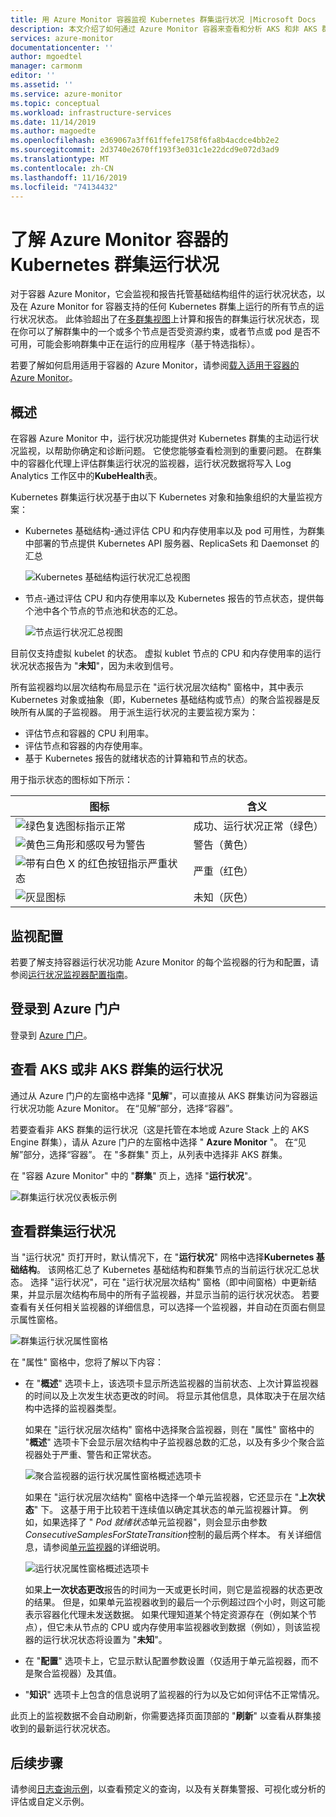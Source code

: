 ```yaml
---
title: 用 Azure Monitor 容器监视 Kubernetes 群集运行状况 |Microsoft Docs
description: 本文介绍了如何通过 Azure Monitor 容器来查看和分析 AKS 和非 AKS 群集的运行状况。
services: azure-monitor
documentationcenter: ''
author: mgoedtel
manager: carmonm
editor: ''
ms.assetid: ''
ms.service: azure-monitor
ms.topic: conceptual
ms.workload: infrastructure-services
ms.date: 11/14/2019
ms.author: magoedte
ms.openlocfilehash: e369067a3ff61ffefe1758f6fa8b4acdce4bb2e2
ms.sourcegitcommit: 2d3740e2670ff193f3e031c1e22dcd9e072d3ad9
ms.translationtype: MT
ms.contentlocale: zh-CN
ms.lasthandoff: 11/16/2019
ms.locfileid: "74134432"
---
```

# <a name="understand-kubernetes-cluster-health-with-azure-monitor-for-containers"></a>了解 Azure Monitor 容器的 Kubernetes 群集运行状况

对于容器 Azure Monitor，它会监视和报告托管基础结构组件的运行状况状态，以及在 Azure Monitor for 容器支持的任何 Kubernetes 群集上运行的所有节点的运行状况状态。 此体验超出了在[多群集视图](container-insights-analyze.md#multi-cluster-view-from-azure-monitor)上计算和报告的群集运行状况状态，现在你可以了解群集中的一个或多个节点是否受资源约束，或者节点或 pod 是否不可用，可能会影响群集中正在运行的应用程序（基于特选指标）。 

若要了解如何启用适用于容器的 Azure Monitor，请参阅[载入适用于容器的 Azure Monitor](container-insights-onboard.md)。

## <a name="overview"></a>概述

在容器 Azure Monitor 中，运行状况功能提供对 Kubernetes 群集的主动运行状况监视，以帮助你确定和诊断问题。 它使您能够查看检测到的重要问题。 在群集中的容器化代理上评估群集运行状况的监视器，运行状况数据将写入 Log Analytics 工作区中的**KubeHealth**表。 

Kubernetes 群集运行状况基于由以下 Kubernetes 对象和抽象组织的大量监视方案：

- Kubernetes 基础结构-通过评估 CPU 和内存使用率以及 pod 可用性，为群集中部署的节点提供 Kubernetes API 服务器、ReplicaSets 和 Daemonset 的汇总

    ![Kubernetes 基础结构运行状况汇总视图](./media/container-insights-health/health-view-kube-infra-01.png)

- 节点-通过评估 CPU 和内存使用率以及 Kubernetes 报告的节点状态，提供每个池中各个节点的节点池和状态的汇总。

    ![节点运行状况汇总视图](./media/container-insights-health/health-view-nodes-01.png)

目前仅支持虚拟 kubelet 的状态。 虚拟 kublet 节点的 CPU 和内存使用率的运行状况状态报告为 "**未知**"，因为未收到信号。

所有监视器均以层次结构布局显示在 "运行状况层次结构" 窗格中，其中表示 Kubernetes 对象或抽象（即，Kubernetes 基础结构或节点）的聚合监视器是反映所有从属的子监视器。 用于派生运行状况的主要监视方案为：

* 评估节点和容器的 CPU 利用率。
* 评估节点和容器的内存使用率。
* 基于 Kubernetes 报告的就绪状态的计算箱和节点的状态。

用于指示状态的图标如下所示：

|图标|含义|  
|--------|-----------|  
|![绿色复选图标指示正常](./media/container-insights-health/healthyicon.png)|成功、运行状况正常（绿色）|  
|![黄色三角形和感叹号为警告](./media/container-insights-health/warningicon.png)|警告（黄色）|  
|![带有白色 X 的红色按钮指示严重状态](./media/container-insights-health/criticalicon.png)|严重（红色）|  
|![灰显图标](./media/container-insights-health/grayicon.png)|未知（灰色）|  

## <a name="monitor-configuration"></a>监视配置

若要了解支持容器运行状况功能 Azure Monitor 的每个监视器的行为和配置，请参阅[运行状况监视器配置指南](container-insights-health-monitors-config.md)。

## <a name="sign-in-to-the-azure-portal"></a>登录到 Azure 门户

登录到 [Azure 门户](https://portal.azure.com)。 

## <a name="view-health-of-an-aks-or-non-aks-cluster"></a>查看 AKS 或非 AKS 群集的运行状况

通过从 Azure 门户的左窗格中选择 "**见解**"，可以直接从 AKS 群集访问为容器运行状况功能 Azure Monitor。 在“见解”部分，选择“容器”。 

若要查看非 AKS 群集的运行状况（这是托管在本地或 Azure Stack 上的 AKS Engine 群集），请从 Azure 门户的左窗格中选择 " **Azure Monitor** "。 在“见解”部分，选择“容器”。  在 "多群集" 页上，从列表中选择非 AKS 群集。

在 "容器 Azure Monitor" 中的 "**群集**" 页上，选择 "**运行状况**"。

![群集运行状况仪表板示例](./media/container-insights-health/container-insights-health-page.png)

## <a name="review-cluster-health"></a>查看群集运行状况

当 "运行状况" 页打开时，默认情况下，在 "**运行状况**" 网格中选择**Kubernetes 基础结构**。  该网格汇总了 Kubernetes 基础结构和群集节点的当前运行状况汇总状态。 选择 "运行状况"，可在 "运行状况层次结构" 窗格（即中间窗格）中更新结果，并显示层次结构布局中的所有子监视器，并显示当前的运行状况状态。 若要查看有关任何相关监视器的详细信息，可以选择一个监视器，并自动在页面右侧显示属性窗格。 

![群集运行状况属性窗格](./media/container-insights-health/health-view-property-pane.png)

在 "属性" 窗格中，您将了解以下内容：

- 在 "**概述**" 选项卡上，该选项卡显示所选监视器的当前状态、上次计算监视器的时间以及上次发生状态更改的时间。 将显示其他信息，具体取决于在层次结构中选择的监视器类型。

    如果在 "运行状况层次结构" 窗格中选择聚合监视器，则在 "属性" 窗格中的 "**概述**" 选项卡下会显示层次结构中子监视器总数的汇总，以及有多少个聚合监视器处于严重、警告和正常状态。 

    ![聚合监视器的运行状况属性窗格概述选项卡](./media/container-insights-health/health-overview-aggregate-monitor.png)

    如果在 "运行状况层次结构" 窗格中选择一个单元监视器，它还显示在 "**上次状态**" 下。 这基于用于比较若干连续值以确定其状态的单元监视器计算。 例如，如果选择了 " *Pod 就绪状态*单元监视器"，则会显示由参数*ConsecutiveSamplesForStateTransition*控制的最后两个样本。 有关详细信息，请参阅[单元监视器](container-insights-health-monitors-config.md#unit-monitors)的详细说明。
    
    ![运行状况属性窗格概述选项卡](./media/container-insights-health/health-overview-unit-monitor.png)

    如果**上一次状态更改**报告的时间为一天或更长时间，则它是监视器的状态更改的结果。 但是，如果单元监视器收到的最后一个示例超过四个小时，则这可能表示容器化代理未发送数据。 如果代理知道某个特定资源存在（例如某个节点），但它未从节点的 CPU 或内存使用率监视器收到数据（例如），则该监视器的运行状况状态将设置为 "**未知**"。  

- 在 "**配置**" 选项卡上，它显示默认配置参数设置（仅适用于单元监视器，而不是聚合监视器）及其值。
- "**知识**" 选项卡上包含的信息说明了监视器的行为以及它如何评估不正常情况。

此页上的监视数据不会自动刷新，你需要选择页面顶部的 "**刷新**" 以查看从群集接收到的最新运行状况状态。

## <a name="next-steps"></a>后续步骤

请参阅[日志查询示例](container-insights-log-search.md#search-logs-to-analyze-data)，以查看预定义的查询，以及有关群集警报、可视化或分析的评估或自定义示例。